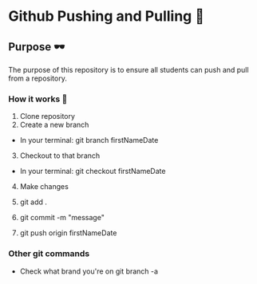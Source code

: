 # Github Pushing and Pulling :rocket:

## Purpose :dark_sunglasses:

The purpose of this repository is to ensure all students can push and pull from a repository.

### How it works :open_book:

1. Clone repository
2. Create a new branch

- In your terminal: git branch firstNameDate

3. Checkout to that branch

- In your terminal: git checkout firstNameDate

4. Make changes

5. git add .
6. git commit -m "message"
7. git push origin firstNameDate

### Other git commands

- Check what brand you're on
  git branch -a
